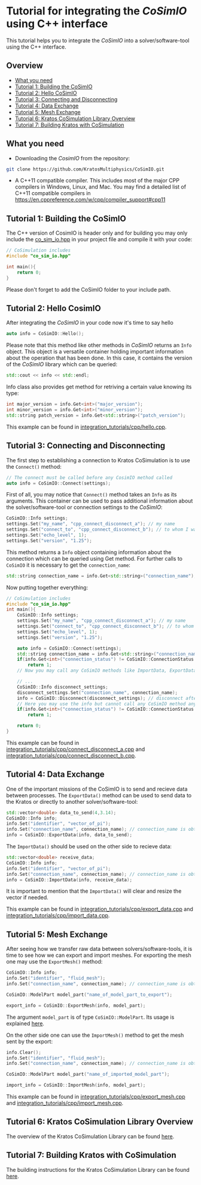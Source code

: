 # Tutorial for integrating the _CoSimIO_ using C++ interface

This tutorial helps you to integrate the _CoSimIO_ into a solver/software-tool using the C++ interface.

## Overview

- [What you need](#what-you-need)
- [Tutorial 1: Building the CoSimIO](#tutorial-1-building-the-cosimio)
- [Tutorial 2: Hello CoSimIO](#tutorial-2-hello-cosimio)
- [Tutorial 3: Connecting and Disconnecting](#tutorial-3-connecting-and-disconnecting)
- [Tutorial 4: Data Exchange](#tutorial-4-data-exchange)
- [Tutorial 5: Mesh Exchange](#tutorial-5-mesh-exchange)
- [Tutorial 6: Kratos CoSimulation Library Overview](#tutorial-6-kratos-CoSimulation-Library-Overview)
- [Tutorial 7: Building Kratos with CoSimulation](#tutorial-7-Building-Kratos-with-CoSimulation)
<!-- - [Tutorial 8: Connecting/Disconnecting to/from Kratos](#tutorial-8-Connecting/Disconnecting-tofrom-Kratos)
- [Tutorial 9: Data Exchange with Kratos](#tutorial-9-Data-Exchange-with-Kratos)
- [Tutorial 10: Mesh Exchange with Kratos](#tutorial-10-Mesh-Exchange-with-Kratos)
- [Tutorial 11: Mapping with Kratos](#tutorial-11-Mapping-with-Kratos) -->

## What you need
- Downloading the _CosimIO_ from the repository:

```bash
git clone https://github.com/KratosMultiphysics/CoSimIO.git
```

- A C++11 compatible compiler. This includes most of the major CPP compilers in Windows, Linux, and Mac. You may find a detailed list of C++11 compatible compilers in https://en.cppreference.com/w/cpp/compiler_support#cpp11


## Tutorial 1: Building the CoSimIO
The C++ version of CosimIO is header only and for building you may only include the [co_sim_io.hpp](https://github.com/KratosMultiphysics/CoSimIO/blob/master/co_sim_io/co_sim_io.hpp) in your project file and compile it with your code:

```c++
// CoSimulation includes
#include "co_sim_io.hpp"

int main(){
    return 0;
}
```

Please don't forget to add the CoSimIO folder to your include path.


## Tutorial 2: Hello CosimIO
After integrating the _CoSimIO_ in your code now it's time to say hello

```c++
auto info = CoSimIO::Hello();
```

Please note that this method like other methods in _CoSimIO_ returns an `Info` object. This object is a versatile container holding important information about the operation that has been done. In this case, it contains the version of the _CoSimIO_ library which can be queried:

```c++
std::cout << info << std::endl;
```

Info class also provides get method for retriving a certain value knowing its type:

```c++
int major_version = info.Get<int>("major_version");
int minor_version = info.Get<int>("minor_version");
std::string patch_version = info.Get<std::string>("patch_version");
```

This example can be found in [integration_tutorials/cpp/hello.cpp](../../tests/integration_tutorials/cpp/hello.cpp).


## Tutorial 3: Connecting and Disconnecting
The first step to establishing a connection to Kratos CoSimulation is to use the `Connect()` method:
```c++
// The connect must be called before any CosimIO method called
auto info = CoSimIO::Connect(settings);
```

First of all, you may notice that `Connect()` method takes an `Info` as its arguments. This container can be used to pass additional information about the solver/software-tool or connection settings to the _CoSimIO_:

```c++
CoSimIO::Info settings;
settings.Set("my_name", "cpp_connect_disconnect_a"); // my name
settings.Set("connect_to", "cpp_connect_disconnect_b"); // to whom I want to connect to
settings.Set("echo_level", 1);
settings.Set("version", "1.25");
```
This method returns a `Info` object containing information about the connection which can be queried using Get method. For further calls to `CoSimIO` it is necessary to get the `connection_name`:

```c++
std::string connection_name = info.Get<std::string>("connection_name");
```

Now putting together everything:

```c++
// CoSimulation includes
#include "co_sim_io.hpp"
int main(){
    CoSimIO::Info settings;
    settings.Set("my_name", "cpp_connect_disconnect_a"); // my name
    settings.Set("connect_to", "cpp_connect_disconnect_b"); // to whom I want to connect to
    settings.Set("echo_level", 1);
    settings.Set("version", "1.25");

    auto info = CoSimIO::Connect(settings);
    std::string connection_name = info.Get<std::string>("connection_name"); // getting name of connection for future calls
    if(info.Get<int>("connection_status") != CoSimIO::ConnectionStatus::Connected)
        return 1;
    // Now you may call any CoSimIO methods like ImportData, ExportData, etc.

    // ...
    CoSimIO::Info disconnect_settings;
    disconnect_settings.Set("connection_name", connection_name);
    info = CoSimIO::Disconnect(disconnect_settings); // disconnect afterwards
    // Here you may use the info but cannot call any CoSimIO method anymore
    if(info.Get<int>("connection_status") != CoSimIO::ConnectionStatus::Disconnected)
        return 1;

    return 0;
}
```

This example can be found in [integration_tutorials/cpp/connect_disconnect_a.cpp](../../tests/integration_tutorials/cpp/connect_disconnect_a.cpp) and [integration_tutorials/cpp/connect_disconnect_b.cpp](../../tests/integration_tutorials/cpp/connect_disconnect_b.cpp).


## Tutorial 4: Data Exchange
One of the important missions of the CoSimIO is to send and recieve data between processes. The `ExportData()` method can be used to send data to the Kratos or directly to another solver/software-tool:

```c++
std::vector<double> data_to_send(4,3.14);
CoSimIO::Info info;
info.Set("identifier", "vector_of_pi");
info.Set("connection_name", connection_name); // connection_name is obtained from calling "Connect"
info = CoSimIO::ExportData(info, data_to_send);
```
The `ImportData()` should be used on the other side to recieve data:

```c++
std::vector<double> receive_data;
CoSimIO::Info info;
info.Set("identifier", "vector_of_pi");
info.Set("connection_name", connection_name); // connection_name is obtained from calling "Connect"
info = CoSimIO::ImportData(info, receive_data);
```

It is important to mention that the `ImportData()` will clear and resize the vector if needed.

This example can be found in [integration_tutorials/cpp/export_data.cpp](../../tests/integration_tutorials/cpp/export_data.cpp) and [integration_tutorials/cpp/import_data.cpp](../../tests/integration_tutorials/cpp/import_data.cpp).


## Tutorial 5: Mesh Exchange
After seeing how we transfer raw data between solvers/software-tools, it is time to see how we can export and import meshes. For exporting the mesh one may use the `ExportMesh()` method:


```c++
CoSimIO::Info info;
info.Set("identifier", "fluid_mesh");
info.Set("connection_name", connection_name); // connection_name is obtained from calling "Connect"

CoSimIO::ModelPart model_part("name_of_model_part_to_export");

export_info = CoSimIO::ExportMesh(info, model_part);
```

The argument `model_part` is of type `CoSimIO::ModelPart`. Its usage is explained [here](model_part.md).

On the other side one can use the `ImportMesh()` method to get the mesh sent by the export:

```c++
info.Clear();
info.Set("identifier", "fluid_mesh");
info.Set("connection_name", connection_name); // connection_name is obtained from calling "Connect"

CoSimIO::ModelPart model_part("name_of_imported_model_part");

import_info = CoSimIO::ImportMesh(info, model_part);
```

This example can be found in [integration_tutorials/cpp/export_mesh.cpp](../../tests/integration_tutorials/cpp/export_mesh.cpp) and [integration_tutorials/cpp/import_mesh.cpp](../../tests/integration_tutorials/cpp/import_mesh.cpp).


## Tutorial 6: Kratos CoSimulation Library Overview
The overview of the Kratos CoSimulation Library can be found [here](../README.md#kratos-cosimulation-library-overview).


## Tutorial 7: Building Kratos with CoSimulation
The building instructions for the Kratos CoSimulation Library can be found [here](../README.md#building-kratos-with-cosimulation).

<!--
## Tutorial 8: Connecting/Disconnecting to/from Kratos
coming soon!


## Tutorial 9: Data Exchange with Kratos
coming soon!


## Tutorial 10: Mesh Exchange with Kratos
coming soon!


## Tutorial 11: Mapping with Kratos
coming soon! -->
